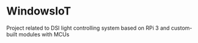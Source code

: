 # WindowsIoT
Project related to DSI light controlling system based on RPi 3 and custom-built modules with MCUs
